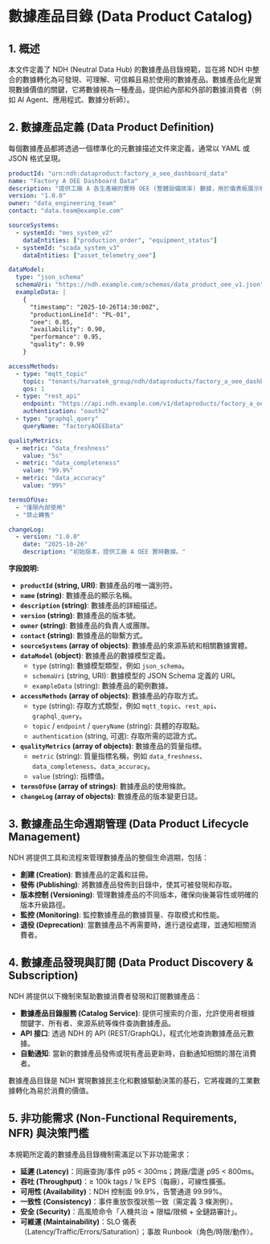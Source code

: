 # 數據產品目錄 (Data Product Catalog)

## 1. 概述

本文件定義了 NDH (Neutral Data Hub) 的數據產品目錄規範，旨在將 NDH 中整合的數據轉化為可發現、可理解、可信賴且易於使用的數據產品。數據產品化是實現數據價值的關鍵，它將數據視為一種產品，提供給內部和外部的數據消費者（例如 AI Agent、應用程式、數據分析師）。

## 2. 數據產品定義 (Data Product Definition)

每個數據產品都將透過一個標準化的元數據描述文件來定義，通常以 YAML 或 JSON 格式呈現。

```yaml
productId: "urn:ndh:dataproduct:factory_a_oee_dashboard_data"
name: "Factory A OEE Dashboard Data"
description: "提供工廠 A 各生產線的實時 OEE (整體設備效率) 數據，用於儀表板展示和分析。"
version: "1.0.0"
owner: "data_engineering_team"
contact: "data.team@example.com"

sourceSystems:
  - systemId: "mes_system_v2"
    dataEntities: ["production_order", "equipment_status"]
  - systemId: "scada_system_v3"
    dataEntities: ["asset_telemetry_oee"]

dataModel:
  type: "json_schema"
  schemaUri: "https://ndh.example.com/schemas/data_product_oee_v1.json"
  exampleData: |
    {
      "timestamp": "2025-10-26T14:30:00Z",
      "productionLineId": "PL-01",
      "oee": 0.85,
      "availability": 0.90,
      "performance": 0.95,
      "quality": 0.99
    }

accessMethods:
  - type: "mqtt_topic"
    topic: "tenants/harvatek_group/ndh/dataproducts/factory_a_oee_dashboard_data"
    qos: 1
  - type: "rest_api"
    endpoint: "https://api.ndh.example.com/v1/dataproducts/factory_a_oee_dashboard_data"
    authentication: "oauth2"
  - type: "graphql_query"
    queryName: "factoryAOEEData"

qualityMetrics:
  - metric: "data_freshness"
    value: "5s"
  - metric: "data_completeness"
    value: "99.9%"
  - metric: "data_accuracy"
    value: "99%"

termsOfUse:
  - "僅限內部使用"
  - "禁止轉售"

changeLog:
  - version: "1.0.0"
    date: "2025-10-26"
    description: "初始版本，提供工廠 A OEE 實時數據。"
```

**字段說明:**

*   **`productId` (string, URI)**: 數據產品的唯一識別符。
*   **`name` (string)**: 數據產品的顯示名稱。
*   **`description` (string)**: 數據產品的詳細描述。
*   **`version` (string)**: 數據產品的版本號。
*   **`owner` (string)**: 數據產品的負責人或團隊。
*   **`contact` (string)**: 數據產品的聯繫方式。
*   **`sourceSystems` (array of objects)**: 數據產品的來源系統和相關數據實體。
*   **`dataModel` (object)**: 數據產品的數據模型定義。
    *   `type` (string): 數據模型類型，例如 `json_schema`。
    *   `schemaUri` (string, URI): 數據模型的 JSON Schema 定義的 URI。
    *   `exampleData` (string): 數據產品的範例數據。
*   **`accessMethods` (array of objects)**: 數據產品的存取方式。
    *   `type` (string): 存取方式類型，例如 `mqtt_topic`、`rest_api`、`graphql_query`。
    *   `topic` / `endpoint` / `queryName` (string): 具體的存取點。
    *   `authentication` (string, 可選): 存取所需的認證方式。
*   **`qualityMetrics` (array of objects)**: 數據產品的質量指標。
    *   `metric` (string): 質量指標名稱，例如 `data_freshness`、`data_completeness`、`data_accuracy`。
    *   `value` (string): 指標值。
*   **`termsOfUse` (array of strings)**: 數據產品的使用條款。
*   **`changeLog` (array of objects)**: 數據產品的版本變更日誌。

## 3. 數據產品生命週期管理 (Data Product Lifecycle Management)

NDH 將提供工具和流程來管理數據產品的整個生命週期，包括：

*   **創建 (Creation)**: 數據產品的定義和註冊。
*   **發佈 (Publishing)**: 將數據產品發佈到目錄中，使其可被發現和存取。
*   **版本控制 (Versioning)**: 管理數據產品的不同版本，確保向後兼容性或明確的版本升級路徑。
*   **監控 (Monitoring)**: 監控數據產品的數據質量、存取模式和性能。
*   **退役 (Deprecation)**: 當數據產品不再需要時，進行退役處理，並通知相關消費者。

## 4. 數據產品發現與訂閱 (Data Product Discovery & Subscription)

NDH 將提供以下機制來幫助數據消費者發現和訂閱數據產品：

*   **數據產品目錄服務 (Catalog Service)**: 提供可搜索的介面，允許使用者根據關鍵字、所有者、來源系統等條件查詢數據產品。
*   **API 接口**: 透過 NDH 的 API (REST/GraphQL)，程式化地查詢數據產品元數據。
*   **自動通知**: 當新的數據產品發佈或現有產品更新時，自動通知相關的潛在消費者。

數據產品目錄是 NDH 實現數據民主化和數據驅動決策的基石，它將複雜的工業數據轉化為易於消費的價值。


## 5. 非功能需求 (Non-Functional Requirements, NFR) 與決策門檻

本規範所定義的數據產品目錄機制需滿足以下非功能需求：

*   **延遲 (Latency)**：同廠查詢/事件 p95 < 300ms；跨廠/雲邊 p95 < 800ms。
*   **吞吐 (Throughput)**：≥ 100k tags / 1k EPS（每廠），可線性擴張。
*   **可用性 (Availability)**：NDH 控制面 99.9%，告警通道 99.99%。
*   **一致性 (Consistency)**：事件重放恢復狀態一致（需定義 3 條測例）。
*   **安全 (Security)**：高風險命令「人機共治 + 限幅/限頻 + 全鏈路審計」。
*   **可維運 (Maintainability)**：SLO 儀表（Latency/Traffic/Errors/Saturation）；事故 Runbook（角色/時限/動作）。


